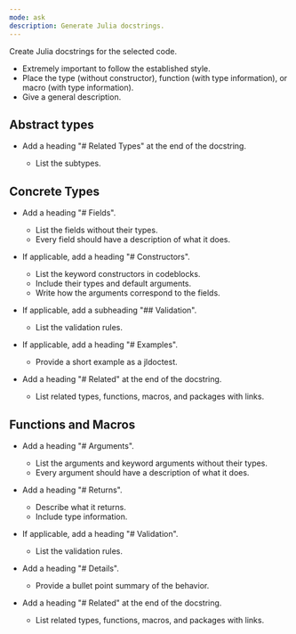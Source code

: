 ```yaml
---
mode: ask
description: Generate Julia docstrings.
---
```


Create Julia docstrings for the selected code.

  - Extremely important to follow the established style.
  - Place the type (without constructor), function (with type information), or macro (with type information).
  - Give a general description.

## Abstract types

  - Add a heading "# Related Types" at the end of the docstring.
    
      + List the subtypes.

## Concrete Types

  - Add a heading "# Fields".
    
      + List the fields without their types.
      + Every field should have a description of what it does.

  - If applicable, add a heading "# Constructors".
    
      + List the keyword constructors in codeblocks.
      + Include their types and default arguments.
      + Write how the arguments correspond to the fields.
  - If applicable, add a subheading "## Validation".
    
      + List the validation rules.
  - If applicable, add a heading "# Examples".
    
      + Provide a short example as a jldoctest.
  - Add a heading "# Related" at the end of the docstring.
    
      + List related types, functions, macros, and packages with links.

## Functions and Macros

  - Add a heading "# Arguments".
    
      + List the arguments and keyword arguments without their types.
      + Every argument should have a description of what it does.

  - Add a heading "# Returns".
    
      + Describe what it returns.
      + Include type information.
  - If applicable, add a heading "# Validation".
    
      + List the validation rules.
  - Add a heading "# Details".
    
      + Provide a bullet point summary of the behavior.
  - Add a heading "# Related" at the end of the docstring.
    
      + List related types, functions, macros, and packages with links.

